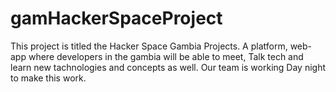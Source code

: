 # gamHackerSpaceProject
This project is titled the Hacker Space Gambia Projects.
A platform, web-app where developers in the gambia will be able to meet,
Talk tech and learn new tachnologies and concepts as well. Our team is working 
Day night to make this work. 
